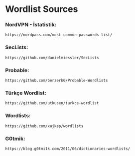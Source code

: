 # Wordlist Sources

### NordVPN - İstatistik:
`https://nordpass.com/most-common-passwords-list/`

### SecLists:
`https://github.com/danielmiessler/SecLists`

### Probable:
`https://github.com/berzerk0/Probable-Wordlists`

### Türkçe Wordlist:
`https://github.com/utkusen/turkce-wordlist`

### Wordlists:
`https://github.com/xajkep/wordlists`

### G0tmik:
`https://blog.g0tmi1k.com/2011/06/dictionaries-wordlists/`
